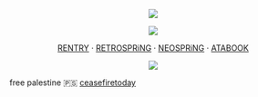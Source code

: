 <p align="center">
<img src="https://files.catbox.moe/ynrirv.png"ex=6633d46c&is=663282ec&hm=259337d346199d87776791ec170801a253cbf972ed40197a8dbf089102076007&=&format=webp&quality=lossless">

<p align="center">
<img src="https://files.catbox.moe/10ilf5.gif">

<p align="center"

[RENTRY](https://rentry.co/invictus) ‧ [RETROSPRiNG](https://retrospring.net/@fennebat) ‧ [NEOSPRiNG](https://neospring.org/@fennebat) ‧ [ATABOOK](https://fennebat.atabook.org/)
</p>

<p align="center">
<img src="https://files.catbox.moe/ozbdd0.png"ex=6633d474&is=663282f4&hm=7dc4c702d5a0b40cffca6f3cc9e7bb18406df5cabf5c3eb1c7e3e2160ea89669&=&format=webp&quality=lossless">

free palestine 🇵🇸
[ceasefiretoday](https://ceasefiretoday.com/)

